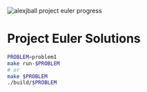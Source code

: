 ![alexjball project euler progress](https://projecteuler.net/profile/alexjball.png)

# Project Euler Solutions

```bash
PROBLEM=problem1
make run-$PROBLEM
# or
make $PROBLEM
./build/$PROBLEM
```
